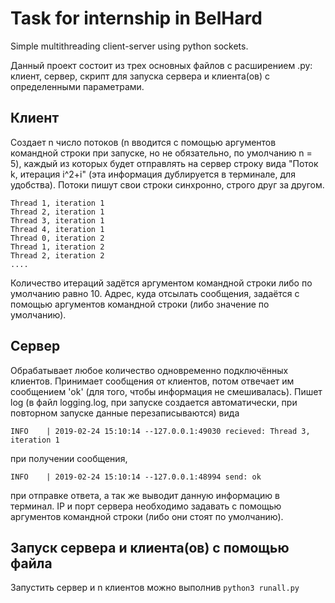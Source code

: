 # Task for internship in BelHard
Simple multithreading client-server using python sockets. 

Данный проект состоит из трех основных файлов с расширением .py: клиент, сервер, скрипт для запуска сервера 
и клиента(ов) с определенными параметрами. 

## Клиент
Создает n число потоков (n вводится с помощью аргументов командной строки при запуске, но не обязательно,
по умолчанию n = 5), каждый из которых будет отправлять на сервер строку вида "Поток k, итерация i^2+i" 
(эта информация дублируется в терминале, для удобства). Потоки пишут свои строки синхронно, строго друг за другом.
``` Thread 0, iteration 1
Thread 1, iteration 1
Thread 2, iteration 1
Thread 3, iteration 1
Thread 4, iteration 1
Thread 0, iteration 2
Thread 1, iteration 2
Thread 2, iteration 2
....
```
Количество итераций задётся аргументом командной строки либо по умолчанию равно 10. 
Адрес, куда отсылать сообщения, задаётся с помощью аргументов командной строки (либо значение по умолчанию).
## Сервер
Обрабатывает любое количество одновременно подключённых клиентов. Принимает сообщения от клиентов, потом отвечает им
сообщением 'ok' (для того, чтобы информация не смешивалась).
Пишет log (в файл logging.log, при запуске создается автоматически, при повторном запуске данные перезаписываются)
вида 
``` 
INFO	| 2019-02-24 15:10:14 --127.0.0.1:49030 recieved: Thread 3, iteration 1
``` 
при получении сообщения,
``` 
INFO	| 2019-02-24 15:10:14 --127.0.0.1:48994 send: ok
```
при отправке ответа, а так же выводит данную
информацию в терминал. IP и порт сервера необходимо задавать с помощью аргументов командной строки 
(либо они стоят по умолчанию).

## Запуск сервера и клиента(ов) с помощью файла
Запустить сервер и n клиентов можно выполнив ```python3 runall.py```
